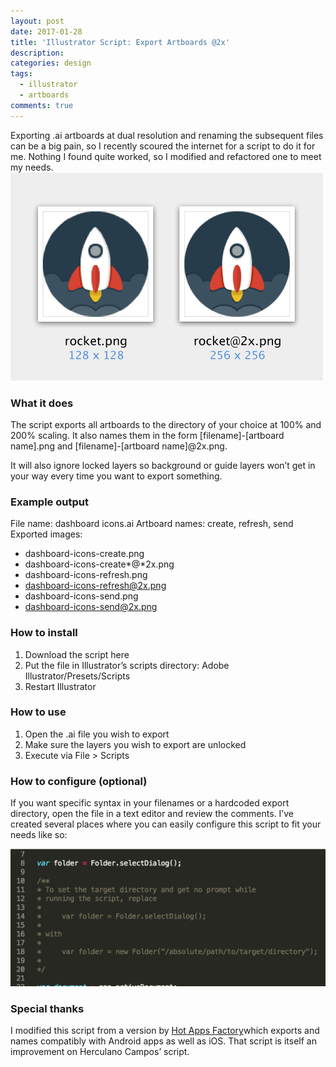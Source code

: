 ```yaml
---
layout: post
date: 2017-01-28
title: 'Illustrator Script: Export Artboards @2x'
description: 
categories: design 
tags: 
  - illustrator
  - artboards
comments: true
---
```

 
<div class="row">
  <div class="col s12 m6">
  Exporting .ai artboards at dual resolution and renaming the subsequent files can be a big pain, so I recently scoured the internet for a script to do it for me. Nothing I found quite worked, so I modified and refactored one to meet my needs.
  </div>
  <div class="col s12 m6">
    <img src="/assets/images/illustrator-script-post.png" alt="Illustrator Script">
  </div>
</div>

### What it does

The script exports all artboards to the directory of your choice at 100% and 200% scaling. It also names them in the form [filename]-[artboard name].png and [filename]-[artboard name]@2x.png.

It will also ignore locked layers so background or guide layers won’t get in your way every time you want to export something.

### Example output

File name: dashboard icons.ai
Artboard names: create, refresh, send
Exported images:

* dashboard-icons-create.png
* dashboard-icons-create\*@\*2x.png
* dashboard-icons-refresh.png
* dashboard-icons-refresh@2x.png
* dashboard-icons-send.png
* dashboard-icons-send@2x.png

### How to install

1. Download the script here
2. Put the file in Illustrator’s scripts directory: Adobe Illustrator/Presets/Scripts
3. Restart Illustrator

### How to use

1. Open the .ai file you wish to export
2. Make sure the layers you wish to export are unlocked
3. Execute via File > Scripts

### How to configure (optional)

If you want specific syntax in your filenames or a hardcoded export directory, open the file in a text editor and review the comments. I’ve created several places where you can easily configure this script to fit your needs like so:

<img src="/assets/images/script-instructions-example.png" alt="Script instructions">

### Special thanks

I modified this script from a version by [Hot Apps Factory](https://www.google.com)which exports and names compatibly with Android apps as well as iOS. That script is itself an improvement on Herculano Campos’ script.




